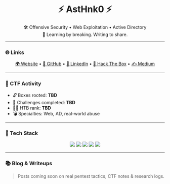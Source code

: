<h1 align="center">⚡ AstHnk0 ⚡</h1>

<p align="center">
  🛠️ Offensive Security • Web Exploitation • Active Directory<br>
  🧠 Learning by breaking. Writing to share.
</p>

---

### 🌐 Links

<p align="center">
  <a href="https://asthnk0.dev">🌍 Website</a> •
  <a href="https://github.com/AstHnk0">🐙 GitHub</a> •
  <a href="https://www.linkedin.com/in/asthnk0/">👔 LinkedIn</a> •
  <a href="https://app.hackthebox.com/profile/2012463">🧠 Hack The Box</a> •
  <a href="https://medium.com/@AstHnk0">✍️ Medium</a>
</p>

---

### 🧩 CTF Activity

- 🔓 Boxes rooted: **TBD**
- 🧠 Challenges completed: **TBD**
- 🧑‍💻 HTB rank: **TBD**
- 💣 Specialties: Web, AD, real-world abuse

---

### 💾 Tech Stack

<p align="center">
  <img src="https://img.shields.io/badge/Linux-000?style=for-the-badge&logo=linux&logoColor=white" />
  <img src="https://img.shields.io/badge/Bash-000?style=for-the-badge&logo=gnubash&logoColor=white" />
  <img src="https://img.shields.io/badge/Python-000?style=for-the-badge&logo=python&logoColor=white" />
  <img src="https://img.shields.io/badge/VS_Code-000?style=for-the-badge&logo=visualstudiocode&logoColor=white" />
  <img src="https://img.shields.io/badge/Terminal-000?style=for-the-badge&logo=windowsterminal&logoColor=white" />
</p>

---

### 📚 Blog & Writeups

> Posts coming soon on real pentest tactics, CTF notes & research logs.
